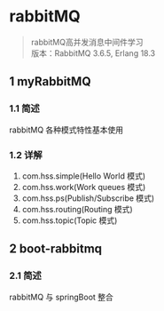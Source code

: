 # rabbitMQ
> rabbitMQ高并发消息中间件学习  
> 版本：RabbitMQ 3.6.5, Erlang 18.3
## 1 myRabbitMQ
### 1.1 简述
rabbitMQ 各种模式特性基本使用

### 1.2 详解
1. com.hss.simple(Hello World 模式)
2. com.hss.work(Work queues 模式)
3. com.hss.ps(Publish/Subscribe 模式)
4. com.hss.routing(Routing 模式)
5. com.hss.topic(Topic 模式)

## 2 boot-rabbitmq
### 2.1 简述
rabbitMQ 与 springBoot 整合